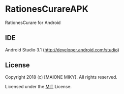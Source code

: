 # RationesCurareAPK
RationesCurare for Android



## IDE
Android Studio 3.1 (http://developer.android.com/studio)



## License
Copyright 2018 (c) [MAIONE MIKY]. All rights reserved.

Licensed under the [MIT](LICENSE.txt) License.
